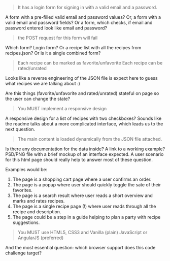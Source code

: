 > It has a login form for signing in with a valid email and a password.

A form with a pre-filled valid email and password values?
Or, a form with a valid email and password fields?
Or a form, which checks, if email and password entered look like email and password?


> the POST request for this form will fail

Which form? Login form?
Or a recipe list with all the recipes from recipes.json?
Or is it a single combined form?


> Each recipe can be marked as favorite/unfavorite
> Each recipe can be rated/unrated

Looks like a reverse engineering of the JSON file is expect here to guess what recipes we are talking about :)

Are this things (favorite/unfavorite and rated/unrated) stateful on page so the user can change the state?


> You MUST implement a responsive design

A responsive design for a list of recipes with two checkboxes?
Sounds like the readme talks about a more complicated interface, which leads us to the next question.


> The main content is loaded dynamically from the JSON file attached.

Is there any documentation for the data inside? A link to a working example? PSD/PNG file with a brief mockup of an interface expected. A user scenario for this html page should really help to answer most of these question.

Examples would be:
1. The page is a shopping cart page where a user confirms an order.
2. The page is a popup where user should quickly toggle the sate of their favorites.
3. The page is a search result where user reads a short overview and marks and rates recipes.
4. The page is a single recipe page (!) where user reads through all the recipe and description.
5. The page could be a step in a guide helping to plan a party with recipe suggestions.


> You MUST use HTML5, CSS3 and Vanilla (plain) JavaScript or AngularJS (preferred)

And the most essential question: which browser support does this code challenge target?
